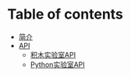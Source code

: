 # Table of contents

* [简介](README.md)
* [API](api/README.md)
  * [积木实验室API](api/ji-mu-shi-yan-shi-api.md)
  * [Python实验室API](api/python-shi-yan-shi-api.md)

